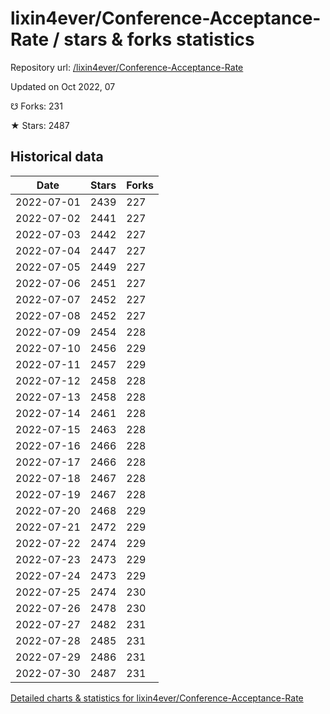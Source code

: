 # lixin4ever/Conference-Acceptance-Rate / stars & forks statistics

Repository url: [/lixin4ever/Conference-Acceptance-Rate](https://github.com/lixin4ever/Conference-Acceptance-Rate)

Updated on Oct 2022, 07

☋ Forks: 231

★ Stars: 2487

## Historical data
| Date | Stars | Forks |
|------|-------|-------|
| 2022-07-01 | 2439 | 227 | 
| 2022-07-02 | 2441 | 227 | 
| 2022-07-03 | 2442 | 227 | 
| 2022-07-04 | 2447 | 227 | 
| 2022-07-05 | 2449 | 227 | 
| 2022-07-06 | 2451 | 227 | 
| 2022-07-07 | 2452 | 227 | 
| 2022-07-08 | 2452 | 227 | 
| 2022-07-09 | 2454 | 228 | 
| 2022-07-10 | 2456 | 229 | 
| 2022-07-11 | 2457 | 229 | 
| 2022-07-12 | 2458 | 228 | 
| 2022-07-13 | 2458 | 228 | 
| 2022-07-14 | 2461 | 228 | 
| 2022-07-15 | 2463 | 228 | 
| 2022-07-16 | 2466 | 228 | 
| 2022-07-17 | 2466 | 228 | 
| 2022-07-18 | 2467 | 228 | 
| 2022-07-19 | 2467 | 228 | 
| 2022-07-20 | 2468 | 229 | 
| 2022-07-21 | 2472 | 229 | 
| 2022-07-22 | 2474 | 229 | 
| 2022-07-23 | 2473 | 229 | 
| 2022-07-24 | 2473 | 229 | 
| 2022-07-25 | 2474 | 230 | 
| 2022-07-26 | 2478 | 230 | 
| 2022-07-27 | 2482 | 231 | 
| 2022-07-28 | 2485 | 231 | 
| 2022-07-29 | 2486 | 231 | 
| 2022-07-30 | 2487 | 231 | 


[Detailed charts & statistics for lixin4ever/Conference-Acceptance-Rate](https://reviewgithub.com/rep/lixin4ever/Conference-Acceptance-Rate)
